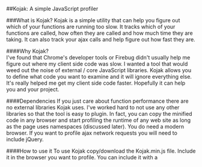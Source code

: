 ##Kojak: A simple JavaScript profiler


###What is Kojak?
Kojak is a simple utility that can help you figure out which of your functions are running too slow. It tracks which of your
functions are called, how often they are called and how much time they are taking.  It can also track your ajax calls
and help figure out how fast they are.


####Why Kojak?  
I've found that Chrome's developer tools or Firebug didn't usually help me figure out where my client side code was slow.
I wanted a tool that would weed out the noise of external / core JavaScript libraries.  Kojak allows you to define what
code you want to examine and it will ignore everything else.  It's really helped me get my client side code faster. Hopefully 
it can help you and your project.

####Dependencies
If you just care about function performance there are no external libraries Kojak uses.  I've worked hard to not use any other 
libraries so that the tool is easy to plugin.  In fact, you can copy the minified code in any browser and start profiling
the runtime of any web site as long as the page uses namespaces (discussed later).
You do need a modern browser.
If you want to profile ajax network requests you will need to include jQuery.

####How to use it
To use Kojak copy/download the Kojak.min.js file.  Include it in the browser you want to profile.  You can include it with 
a <script> tag or copy and paste it in a browser console.



####How to compile it?
* Install NodeJS
* Install GIT
* Fork the code (git clone https://github.com/theironcook/Kojak/)
* Navigate to the directory you forked the code and type: npm install
* From that directory type: grunt buildDev

